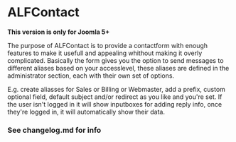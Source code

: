 # ALFContact

**This version is only for Joomla 5+**

The purpose of ALFContact is to provide a contactform with enough features to make it usefull and appealing whithout making it overly complicated.
Basically the form gives you the option to send messages to different aliases based on your accesslevel, these aliases are defined in the administrator section, each with their own set of options.

E.g. create aliasses for Sales or Billing or Webmaster, add a prefix, custom optional field, default subject and/or redirect as you like and you're set.
If the user isn't logged in it will show inputboxes for adding reply info, once they're logged in, it will automatically show their data.

### See changelog.md for info
 
